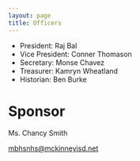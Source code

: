 ```yaml
---
layout: page
title: Officers
---
```


* President: Raj Bal
* Vice President: Conner Thomason
* Secretary: Monse Chavez
* Treasurer: Kamryn Wheatland
* Historian: Ben Burke


# Sponsor

Ms. Chancy Smith

[mbhsnhs@mckinneyisd.net](mailto:mbhsnhs@mckinneyisd.net)
